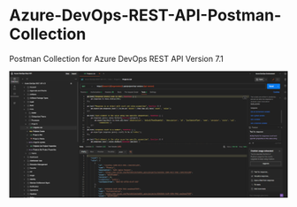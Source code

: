 # Azure-DevOps-REST-API-Postman-Collection
Postman Collection for Azure DevOps REST API Version 7.1

![Image of Postman](./images/postman.png)
